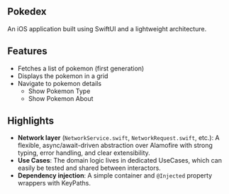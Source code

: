 ## Pokedex

An iOS application built using SwiftUI and a lightweight architecture.

## Features

- Fetches a list of pokemon (first generation)
- Displays the pokemon in a grid
- Navigate to pokemon details
  - Show Pokemon Type
  - Show Pokemon About

## Highlights

- **Network layer** (`NetworkService.swift`, `NetworkRequest.swift`, etc.): A flexible, async/await-driven abstraction over Alamofire with strong typing, error handling, and clear extensibility.
- **Use Cases**: The domain logic lives in dedicated UseCases, which can easily be tested and shared between interactors.
- **Dependency injection**: A simple container and `@Injected` property wrappers with KeyPaths.
